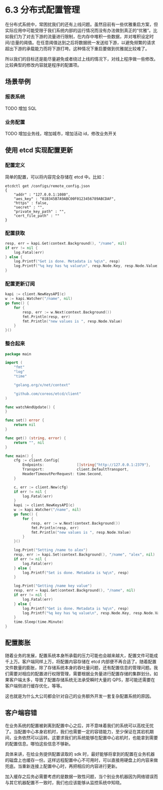 # 6.3 分布式配置管理

在分布式系统中，常困扰我们的还有上线问题。虽然目前有一些优雅重启方案，但实际应用中可能受限于我们系统内部的运行情况而没有办法做到真正的“优雅”。比如我们为了对去下游的流量进行限制，在内存中堆积一些数据，并对堆积设定时间/总量的阈值。在任意阈值达到之后将数据统一发送给下游，以避免频繁的请求超出下游的承载能力而将下游打垮。这种情况下重启要做到优雅就比较难了。

所以我们的目标还是能尽量避免或者绕过上线的情况下，对线上程序做一些修改。比较典型的修改内容就是程序的配置项。

## 场景举例

### 报表系统

TODO 增加 SQL

### 业务配置

TODO 增加业务线，增加城市，增加活动 id，修改业务开关

## 使用 etcd 实现配置更新

### 配置定义

简单的配置，可以将内容完全存储在 etcd 中。比如：

```shell
etcdctl get /configs/remote_config.json
{
    "addr" : "127.0.0.1:1080",
    "aes_key" : "01B345B7A9ABC00F0123456789ABCDAF",
    "https" : false,
    "secret" : "",
    "private_key_path" : "",
    "cert_file_path" : ""
}
```

### 配置获取

```go
resp, err = kapi.Get(context.Background(), "/name", nil)
if err != nil {
    log.Fatal(err)
} else {
    log.Printf("Get is done. Metadata is %q\n", resp)
    log.Printf("%q key has %q value\n", resp.Node.Key, resp.Node.Value)
}
```

### 配置更新订阅

```go
kapi := client.NewKeysAPI(c)
w := kapi.Watcher("/name", nil)
go func() {
    for {
        resp, err := w.Next(context.Background())
        fmt.Println(resp, err)
        fmt.Println("new values is ", resp.Node.Value)
    }
}()
```

### 整合起来

```go
package main

import (
    "fmt"
    "log"
    "time"

    "golang.org/x/net/context"

    "github.com/coreos/etcd/client"
)

func watchAndUpdate() {
}

func set() error {
    return nil
}

func get() (string, error) {
    return "", nil
}

func main() {
    cfg := client.Config{
        Endpoints:               []string{"http://127.0.0.1:2379"},
        Transport:               client.DefaultTransport,
        HeaderTimeoutPerRequest: time.Second,
    }

    c, err := client.New(cfg)
    if err != nil {
        log.Fatal(err)
    }
    kapi := client.NewKeysAPI(c)
    w := kapi.Watcher("/name", nil)
    go func() {
        for {
            resp, err := w.Next(context.Background())
            fmt.Println(resp, err)
            fmt.Println("new values is ", resp.Node.Value)
        }
    }()

    log.Print("Setting /name to alex")
    resp, err := kapi.Set(context.Background(), "/name", "alex", nil)
    if err != nil {
        log.Fatal(err)
    } else {
        log.Printf("Set is done. Metadata is %q\n", resp)
    }

    log.Print("Getting /name key value")
    resp, err = kapi.Get(context.Background(), "/name", nil)
    if err != nil {
        log.Fatal(err)
    } else {
        log.Printf("Get is done. Metadata is %q\n", resp)
        log.Printf("%q key has %q value\n", resp.Node.Key, resp.Node.Value)
    }
    time.Sleep(time.Minute)
}
```

## 配置膨胀

随着业务的发展，配置系统本身所承载的压力可能也会越来越大，配置文件可能成千上万。客户端同样上万，将配置内容存储在 etcd 内部便不再合适了。随着配置文件数量的膨胀，除了存储系统本身的吞吐量问题，还有配置信息的管理问题。我们需要对相应的配置进行权限管理，需要根据业务量进行配置存储的集群划分。如果客户端太多，导致了配置存储系统无法承受瞬时大量的 QPS，那可能还需要在客户端侧进行缓存优化，等等。

这也就是为什么大公司都会针对自己的业务额外开发一套复杂配置系统的原因。

## 客户端容错

在业务系统的配置被剥离到配置中心之后，并不意味着我们的系统可以高枕无忧了。当配置中心本身宕机时，我们也需要一定的容错能力，至少保证在其宕机期间，业务依然可以运转。这要求我们的系统能够在配置中心宕机时，也能拿到需要的配置信息。哪怕这些信息不够新。

具体来讲，在给业务提供配置读取的 sdk 时，最好能够将拿到的配置在业务机器的磁盘上也缓存一份。这样远程配置中心不可用时，可以直接用硬盘上的内容来做兜底。当重新连接上配置中心时，再把相应的内容进行更新。

加入缓存之后务必需要考虑的是数据一致性问题，当个别业务机器因为网络错误而与其它机器配置不一致时，我们也应该能够从监控系统中知晓。

